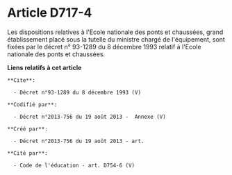 # Article D717-4

Les dispositions relatives à l'Ecole nationale des ponts et chaussées, grand établissement placé sous la tutelle du ministre
chargé de l'équipement, sont fixées par le décret n° 93-1289 du 8 décembre 1993 relatif à l'Ecole nationale des ponts et
chaussées.

**Liens relatifs à cet article**

	**Cite**:

	  - Décret n°93-1289 du 8 décembre 1993 (V)

	**Codifié par**:

	  - Décret n°2013-756 du 19 août 2013 -  Annexe (V)

	**Créé par**:

	  - Décret n°2013-756 du 19 août 2013 - art.

	**Cité par**:

	  - Code de l'éducation - art. D754-6 (V)

